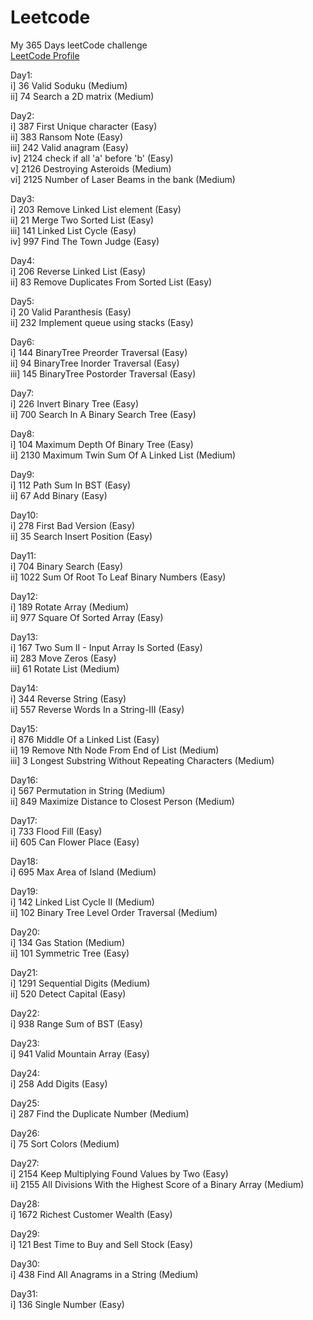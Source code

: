 # Leetcode </br>

My 365 Days leetCode challenge </br>
<a href="https://leetcode.com/shashank2002/">LeetCode Profile </a> </br>

Day1: </br>
    i] 36 Valid Soduku (Medium) </br>
   ii] 74 Search a 2D matrix (Medium) </br>
    
Day2: </br>
    i] 387 First Unique character (Easy) </br>
   ii] 383 Ransom Note (Easy) </br>
  iii] 242 Valid anagram (Easy) </br>
   iv] 2124 check if all 'a' before 'b' (Easy) </br>
    v] 2126 Destroying Asteroids (Medium) </br>
   vi] 2125 Number of Laser Beams in the bank (Medium) </br>
   
Day3: </br>
    i] 203 Remove Linked List element (Easy) </br>
   ii] 21 Merge Two Sorted List (Easy) </br>
  iii] 141 Linked List Cycle (Easy) </br>
   iv] 997 Find The Town Judge (Easy) </br>
   
Day4: </br>
    i] 206 Reverse Linked List (Easy) </br>
   ii] 83 Remove Duplicates From Sorted List (Easy) </br>
   
Day5: </br>
    i] 20 Valid Paranthesis (Easy) </br>
   ii] 232 Implement queue using stacks (Easy) </br>
   
Day6: </br>
    i] 144 BinaryTree Preorder Traversal (Easy) </br>
   ii] 94 BinaryTree Inorder Traversal (Easy) </br>
  iii] 145 BinaryTree Postorder Traversal (Easy) </br>
  
Day7: </br>
    i] 226 Invert Binary Tree (Easy) </br>
   ii] 700 Search In A Binary Search Tree (Easy) </br>
   
Day8: </br>
    i] 104 Maximum Depth Of Binary Tree (Easy) </br>
   ii] 2130 Maximum Twin Sum Of A Linked List (Medium) </br>
   
Day9: </br>
    i] 112 Path Sum In BST (Easy) </br>
   ii] 67 Add Binary (Easy) </br>
   
Day10: </br>
    i] 278 First Bad Version (Easy) </br>
   ii] 35 Search Insert Position (Easy) </br>
   
Day11: </br>
    i] 704 Binary Search (Easy) </br>
   ii] 1022 Sum Of Root To Leaf Binary Numbers (Easy) </br>
   
Day12: </br>
    i] 189 Rotate Array (Medium) </br>
   ii] 977 Square Of Sorted Array (Easy) </br>
   
Day13: </br>
    i] 167 Two Sum II - Input Array Is Sorted (Easy) </br>
   ii] 283 Move Zeros (Easy) </br>
  iii] 61 Rotate List (Medium) </br>
  
Day14:</br>
    i] 344 Reverse String (Easy) </br>
   ii] 557 Reverse Words In a String-III (Easy) </br>
   
Day15: </br>
    i] 876 Middle Of a Linked List (Easy) </br>
   ii] 19 Remove Nth Node From End of List (Medium) </br>
  iii] 3 Longest Substring Without Repeating Characters (Medium) </br>
  
Day16: </br>
    i] 567 Permutation in String (Medium) </br>
   ii] 849 Maximize Distance to Closest Person (Medium) </br>
   
Day17: </br>
    i] 733 Flood Fill (Easy) </br>
   ii] 605 Can Flower Place (Easy) </br>
   
Day18: </br>
    i] 695 Max Area of Island (Medium) </br>
    
Day19: </br>
    i] 142 Linked List Cycle II (Medium) </br>
   ii] 102 Binary Tree Level Order Traversal (Medium) </br>

Day20: </br>
    i] 134 Gas Station (Medium) </br>
   ii] 101 Symmetric Tree (Easy) </br>
   
Day21: </br>
    i] 1291 Sequential Digits (Medium) </br>
   ii] 520 Detect Capital (Easy) </br>
   
Day22: </br>
    i] 938 Range Sum of BST (Easy) </br>
    
Day23: </br>
    i] 941 Valid Mountain Array (Easy) </br>
    
Day24: </br>
    i] 258 Add Digits (Easy) </br>

Day25: </br>
    i] 287 Find the Duplicate Number (Medium) </br>
    
Day26: </br>
    i] 75 Sort Colors (Medium) </br>
    
Day27: </br>
    i] 2154 Keep Multiplying Found Values by Two (Easy) </br>
   ii] 2155 All Divisions With the Highest Score of a Binary Array (Medium) </br>

Day28: </br>
    i] 1672 Richest Customer Wealth (Easy) </br>
    
Day29:</br>
    i] 121 Best Time to Buy and Sell Stock (Easy) </br>
    
Day30: </br>
    i] 438 Find All Anagrams in a String (Medium) </br>
    
Day31: </br>
    i] 136 Single Number (Easy) </br>
